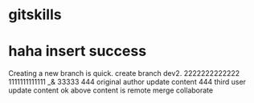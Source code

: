 # gitskills
# haha insert success
Creating a new branch is quick.
create branch dev2.
2222222222222
1111111111111 _& 33333
444  original author update content
444  third user  update content
ok  above content is remote merge  collaborate
